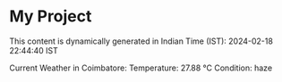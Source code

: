 # My Project

This content is dynamically generated in Indian Time (IST): 2024-02-18 22:44:40 IST


Current Weather in Coimbatore:
Temperature: 27.88 °C
Condition: haze
